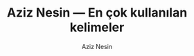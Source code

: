 ---
layout: yazar
title: Aziz Nesin — En çok kullanılan kelimeler
description: Aziz Nesin eserlerinin kelime sıklığı grafiği.
author: Aziz Nesin
author_slug: aziz-nesin
permalink: /yazar/aziz-nesin-en-cok-kullanilan-kelimeler/
lang: tr
titles:
- Borçlu Olduklarımız
- Memleketin Birinde
- Tatlı Betüş
- Gerçeğin Masalı
- Şimdiki Çocuklar Harika
- Sizin Memlekette Eşek Yok Mu
- Damda Deli Var
- Ölmüş eşek Uzun öykü
- Kazan Töreni
- Yaşar Ne Yaşar Ne Yaşamaz
- Bay Düdük
---